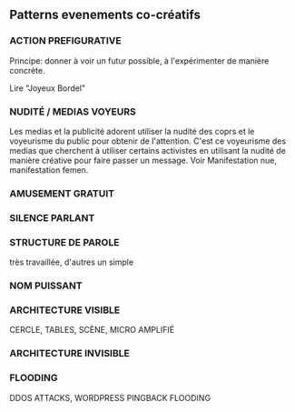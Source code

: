 ## Patterns evenements co-créatifs

### ACTION PREFIGURATIVE

Principe: donner à voir un futur possible, à l'expérimenter de manière concrète.

Lire "Joyeux Bordel"

### NUDITÉ / MEDIAS VOYEURS

Les medias et la publicité adorent utiliser la nudité des coprs et le voyeurisme du public pour obtenir de l'attention. C'est ce voyeurisme des medias que cherchent à utiliser certains activistes en utilisant la nudité de manière créative pour faire passer un message. Voir Manifestation nue, manifestation femen.

### AMUSEMENT GRATUIT

### SILENCE PARLANT


### STRUCTURE DE PAROLE 
très travaillée, d'autres un simple 

### NOM PUISSANT

### ARCHITECTURE VISIBLE 

CERCLE, TABLES, SCÈNE, MICRO AMPLIFIÉ

### ARCHITECTURE INVISIBLE

### FLOODING

DDOS ATTACKS, WORDPRESS PINGBACK FLOODING
